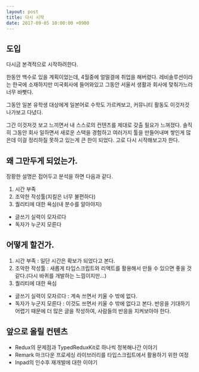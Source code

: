 ```yaml
---
layout: post
title: 다시 시작
date: 2017-09-05 10:00:00 +0900
---
```


## 도입

다시금 본격적으로 시작하려한다.

한동안 백수로 있을 계획이었는데, 4월중에 얼떨결에 취업을 해버렸다.
레비솔루션이라는 한국에 소재하지만 미국회사에 들어와있고 그동안 서울서 생활과 회사에 맞춰가느라 너무 바빳다.

그동안 일본 유학생 대상에게 일본어로 수학도 가르켜보고, 커뮤니티 활동도 이것저것 나가보고 다녔다.

그간 이것저것 보고 느끼면서 내 스스로의 컨텐츠를 제대로 갖출 필요가 느껴졌다. 솔직히 그동안 회사 일하면서 새로운 스택을 경험하고 여러가지 툴을 만들어내며 쌓인게 많은데 이걸 정리하질 못하고 있는게 큰 한이 되었다. 고로 다시 시작해보고자 한다.

## 왜 그만두게 되었는가.

장황한 설명은 접어두고 분석을 하면 다음과 같다.

1. 시간 부족
2. 조악한 작성툴(지킬은 너무 불편하다)
3. 퀄리티에 대한 욕심(내 분수를 알아야지)
  - 글쓰기 실력이 모자르다
  - 독자가 누군지 모른다

## 어떻게 할건가.

1. 시간 부족 : 일단 시간은 확보가 되었다고 본다.
2. 조악한 작성툴 : 새롭게 타입스크립트와 리액트를 활용해서 만들 수 있으면 좋을 것 같다.(다시 바퀴를 개발하는 느낌이지만...)
3. 퀄리티에 대한 욕심
  - 글쓰기 실력이 모자르다 : 계속 쓰면서 키울 수 밖에 없다.
  - 독자가 누군지 모른다 : 이것도 쓰면서 키울 수 밖에 없다고 본다. 반응을 기대하기 어렵기 때문에 더 많은 글을 작성하여, 사람들의 반응을 지켜보아야 한다.

## 앞으로 올릴 컨텐츠

- Redux의 문제점과 TypedReduxKit로 하나씩 정복해나간 이야기
- Remark 마크다운 프로세싱 라이브러리를 타입스크립트에서 활용하기 위한 여정
- Inpad의 인수후 재개발에 대한 이야기
